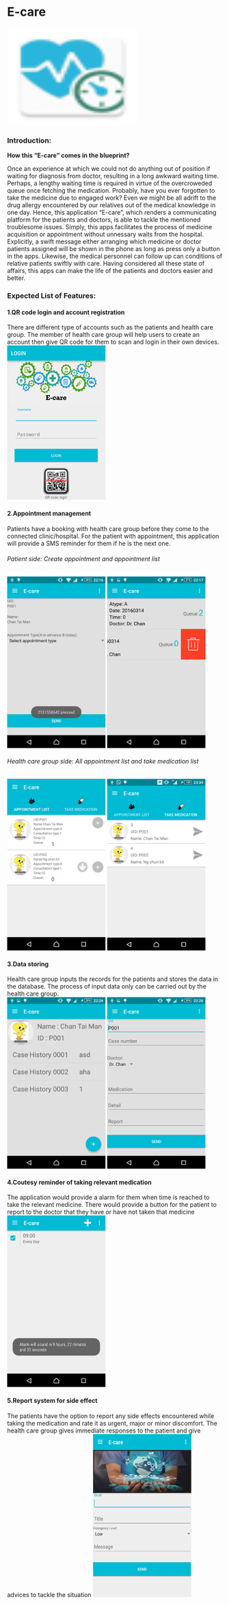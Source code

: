 <h1>E-care</h1><img src="https://github.com/ysoseerius/e_care_new/blob/master/ic_launcher.png" alt="Mountain View" style="width:304px;height:228px;">
<h3>Introduction:</h3>

<b>How this “E-care” comes in the blueprint?</b>

Once an experience at which we could not do anything out of position if waiting for diagnosis from doctor, resulting in a long awkward waiting time. Perhaps, a lengthy waiting time is required in virtue of the overcroweded queue once fetching the medication. Probably, have you ever forgotten to take the medicine due to engaged work? Even we might be all adrift to the drug allergy encountered by our relatives out of the medical knowledge in one day.
Hence, this application “E-care”, which renders a communicating platform for the patients and doctors, is able to tackle the mentioned troublesome issues. Simply, this apps facilitates the process of medicine acquisition or appointment without unnessary waits from the hospital. Explicitly, a swift message either arranging which medicine or doctor patients assigned will be shown in the phone as long as press only a button in the apps. Likewise, the medical personnel can follow up can conditions of relative patients swiftly with care. 
Having considered all these state of affairs, this apps can make the life of the patients and doctors easier and better.

<h3>Expected List of Features:</h3>

<h4>1.QR code login and  account registration</h4>
There are different type of accounts such as the patients and health care group. The member of health care group will help users to create an account then give QR code for them to scan and login in their own devices.
<br>
<img src="https://github.com/ysoseerius/e_care_new/blob/master/screenshot/%E6%9C%AA%E5%91%BD%E5%90%8D.png" alt="Login" height="360" width="230">
<h4>2.Appointment management </h4>
Patients have a booking with health care group before they come to the connected clinic/hospital. For the patient with appointment, this application will provide a SMS reminder for them if he is the next one.
<br>
<h6>Patient side: Create appointment and appointment list </h6>
<img src="https://github.com/ysoseerius/e_care_new/blob/master/screenshot/Screenshot_2016-03-15-22-16-03.png" alt="Appointment" height="400" width="230">
<img src="https://github.com/ysoseerius/e_care_new/blob/master/screenshot/Screenshot_2016-03-15-22-17-17.png" alt="Appointment" height="400" width="230">
<br>
<h6>Health care group side: All appointment list and take medication list </h6>
<img src="https://github.com/ysoseerius/e_care_new/blob/master/screenshot/Screenshot_2016-01-18-23-35-44.png" alt="Appointment" height="400" width="230">
<img src="https://github.com/ysoseerius/e_care_new/blob/master/screenshot/Screenshot_2016-01-18-23-34-23.png" alt="Take_med" height="400" width="230">
<h4>3.Data storing</h4>
Health care group inputs the records for the patients and stores the data in the database. The process of input data only can be carried out by the health care group.
<br>
<img src="https://github.com/ysoseerius/e_care_new/blob/master/screenshot/Screenshot_2016-03-15-22-26-54.png" alt="Record" height="400" width="230">
<img src="https://github.com/ysoseerius/e_care_new/blob/master/screenshot/Screenshot_2016-03-15-22-26-59.png" alt="Record" height="400" width="230">

<h4>4.Coutesy reminder of taking relevant medication</h4>
The application would provide a alarm for them when time is reached to take the relevant medicine. There would provide a button for the patient to report to the doctor that they have or have not taken that medicine
<br>
<img src="https://github.com/ysoseerius/e_care_new/blob/master/screenshot/Screenshot_2016-01-18-23-37-30.png" alt="Alarm" height="400" width="230">
<h4>5.Report system for side effect</h4>
The patients have the option to report any side effects encountered while taking the medication and rate it as urgent, major or minor discomfort. The health care group gives immediate responses to the patient and give advices to tackle the situation
<img src="https://github.com/ysoseerius/e_care_new/blob/master/screenshot/%E6%9C%AA%E5%91%BD%E5%90%8D2.png" alt="Report" height="380" width="230">
